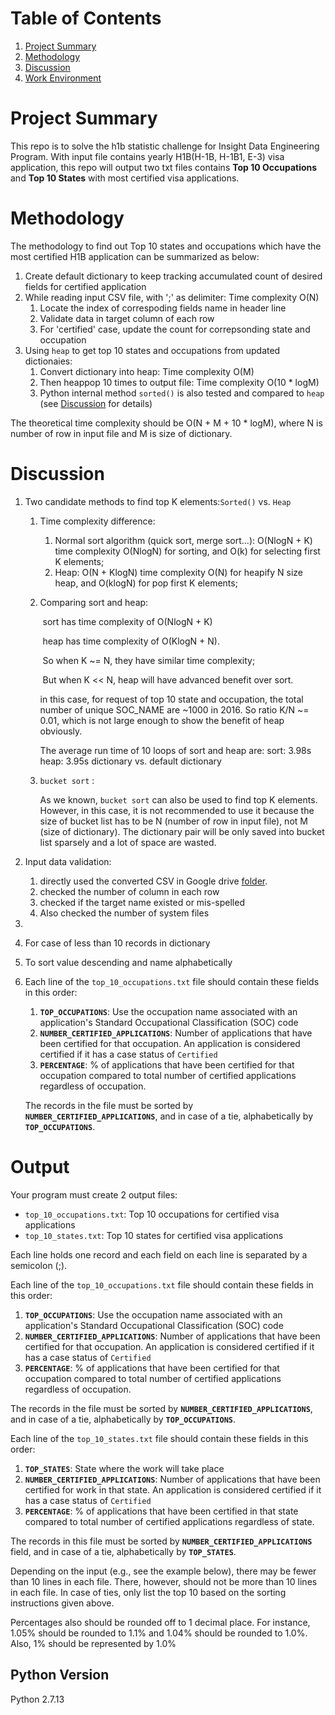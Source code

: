 # Table of Contents
1. [Project Summary](README.md#Project_Summary)
2. [Methodology](README.md#Methodology)
3. [Discussion](README.md#Discussion)
4. [Work Environment](README.md#Work_Environment)

# Project Summary

This repo is to solve the h1b statistic challenge for Insight Data Engineering Program. With input file contains yearly H1B(H-1B, H-1B1, E-3) visa application, this repo will output two txt files contains **Top 10 Occupations** and **Top 10 States** with most certified visa applications.

# Methodology

The methodology to find out Top 10 states and occupations which have the most certified H1B application can be summarized as below:

1. Create default dictionary to keep tracking accumulated count of desired fields for certified application
2. While reading input CSV file, with ';' as delimiter: Time complexity O(N)
   1. Locate the index of correspoding fields name in header line
   2. Validate data in target column of each row 
   3. For 'certified' case, update the count for correpsonding state and occupation 
3. Using `heap` to get top 10 states and occupations from updated dictionaies:
   1. Convert dictionary into heap: Time complexity O(M)
   2. Then heappop 10 times to output file: Time complexity O(10 * logM)
   3. Python internal method `sorted()` is also tested and compared to `heap` (see [Discussion](README.md#Discussion) for details)

The theoretical time complexity should be O(N + M + 10 * logM), where N is number of row in input file and M is size of dictionary.

# Discussion

1. Two candidate methods to find top K elements:`Sorted()` vs. `Heap`

   1. Time complexity difference:

      1. Normal sort algorithm (quick sort, merge sort...): O(NlogN + K) time complexity O(NlogN) for sorting, and O(k) for selecting first K elements; 
      2. Heap: O(N + KlogN) time complexity O(N) for heapify N size heap, and O(klogN) for pop first K elements; 

   2. Comparing sort and heap: 

      ​	sort has time complexity of O(NlogN + K) 

      ​	heap has time complexity of O(KlogN + N). 

      ​	So when K ~= N, they have similar time complexity; 

      ​	But when K << N, heap will have advanced benefit over sort. 

      in this case, for request of top 10 state and occupation, the total number of unique SOC_NAME are ~1000 in 2016. So ratio K/N ~= 0.01, which is not large enough to show the benefit of heap obviously. 

      The average run time of 10 loops of sort and heap are: sort: 3.98s heap: 3.95s dictionary vs. default dictionary

   3. `bucket sort` :

      As we known, `bucket sort` can also be used to find top K elements. However, in this case, it is not recommended to use it because the size of bucket list has to be N (number of row in input file), not M (size of dictionary). The dictionary pair will be only saved into bucket list sparsely and a lot of space are wasted.

2. Input data validation: 

   1. directly used the converted CSV in Google drive [folder](https://drive.google.com/drive/folders/1Nti6ClUfibsXSQw5PUIWfVGSIrpuwyxf?usp=sharing).
   2. checked the number of column in each row
   3. checked if the target name existed or mis-spelled
   4. Also checked the number of system files 

3. 

4. For case of less than 10 records in dictionary

5. To sort value descending and name alphabetically

6. Each line of the `top_10_occupations.txt` file should contain these fields in this order:

   1. __`TOP_OCCUPATIONS`__: Use the occupation name associated with an application's Standard Occupational Classification (SOC) code
   2. __`NUMBER_CERTIFIED_APPLICATIONS`__: Number of applications that have been certified for that occupation. An application is considered certified if it has a case status of `Certified`
   3. __`PERCENTAGE`__: % of applications that have been certified for that occupation compared to total number of certified applications regardless of occupation. 

   The records in the file must be sorted by __`NUMBER_CERTIFIED_APPLICATIONS`__, and in case of a tie, alphabetically by __`TOP_OCCUPATIONS`__.

   

# Output 

Your program must create 2 output files:
* `top_10_occupations.txt`: Top 10 occupations for certified visa applications
* `top_10_states.txt`: Top 10 states for certified visa applications

Each line holds one record and each field on each line is separated by a semicolon (;).

Each line of the `top_10_occupations.txt` file should contain these fields in this order:
1. __`TOP_OCCUPATIONS`__: Use the occupation name associated with an application's Standard Occupational Classification (SOC) code
2. __`NUMBER_CERTIFIED_APPLICATIONS`__: Number of applications that have been certified for that occupation. An application is considered certified if it has a case status of `Certified`
3. __`PERCENTAGE`__: % of applications that have been certified for that occupation compared to total number of certified applications regardless of occupation. 

The records in the file must be sorted by __`NUMBER_CERTIFIED_APPLICATIONS`__, and in case of a tie, alphabetically by __`TOP_OCCUPATIONS`__.

Each line of the `top_10_states.txt` file should contain these fields in this order:
1. __`TOP_STATES`__: State where the work will take place
2. __`NUMBER_CERTIFIED_APPLICATIONS`__: Number of applications that have been certified for work in that state. An application is considered certified if it has a case status of `Certified`
3. __`PERCENTAGE`__: % of applications that have been certified in that state compared to total number of certified applications regardless of state.

The records in this file must be sorted by __`NUMBER_CERTIFIED_APPLICATIONS`__ field, and in case of a tie, alphabetically by __`TOP_STATES`__. 

Depending on the input (e.g., see the example below), there may be fewer than 10 lines in each file. There, however, should not be more than 10 lines in each file. In case of ties, only list the top 10 based on the sorting instructions given above.

Percentages also should be rounded off to 1 decimal place. For instance, 1.05% should be rounded to 1.1% and 1.04% should be rounded to 1.0%. Also, 1% should be represented by 1.0%

## Python Version
Python 2.7.13


